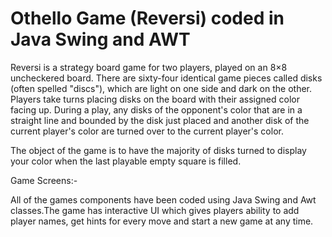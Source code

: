 # Othello Game (Reversi) coded in Java Swing and AWT

Reversi is a strategy board game for two players, played on an 8×8 uncheckered board. There are sixty-four identical game pieces called disks (often spelled "discs"), which are light on one side and dark on the other. Players take turns placing disks on the board with their assigned color facing up. During a play, any disks of the opponent's color that are in a straight line and bounded by the disk just placed and another disk of the current player's color are turned over to the current player's color.

The object of the game is to have the majority of disks turned to display your color when the last playable empty square is filled.

Game Screens:-




All of the games components have been coded using Java Swing and Awt classes.The game has interactive UI which gives players ability to add player names, get hints for every move and start a new game at any time. 



